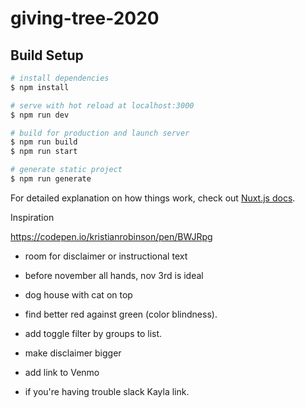 # giving-tree-2020

## Build Setup

```bash
# install dependencies
$ npm install

# serve with hot reload at localhost:3000
$ npm run dev

# build for production and launch server
$ npm run build
$ npm run start

# generate static project
$ npm run generate
```

For detailed explanation on how things work, check out [Nuxt.js docs](https://nuxtjs.org).

Inspiration

https://codepen.io/kristianrobinson/pen/BWJRpg

- room for disclaimer or instructional text
- before november all hands, nov 3rd is ideal
- dog house with cat on top


- find better red against green (color blindness).
- add toggle filter by groups to list.

- make disclaimer bigger
- add link to Venmo

- if you're having trouble slack Kayla link.
